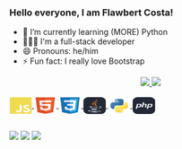 ### Hello everyone, I am Flawbert Costa! 


- 🌱 I’m currently learning (MORE) Python
- 👨🏾‍💻 I'm a full-stack developer
- 😄 Pronouns: he/him
- ⚡ Fun fact: I really love Bootstrap

<div align="center">
  <a href="https://github.com/dinorahfariasc">
    
  <img height="180em" src="https://github-readme-stats.vercel.app/api?username=flawbert&show_icons=true&theme=tokyonight"/>
  <img height="180em" src="https://github-readme-stats.vercel.app/api/top-langs/?username=flawbert&layout=compact&langs_count=7&theme=tokyonight"/>   
</div>

<div style="display: inline_block"><br>
  <img align="center" alt="Flawbert-Js" height="30" width="40" src="https://raw.githubusercontent.com/devicons/devicon/master/icons/javascript/javascript-plain.svg">
  <img align="center" alt="Flawbert-HTML" height="30" width="40" src="https://raw.githubusercontent.com/devicons/devicon/master/icons/html5/html5-original.svg">
  <img align="center" alt="Flawbert-CSS" height="30" width="40" src="https://raw.githubusercontent.com/devicons/devicon/master/icons/css3/css3-original.svg">
  <img align="center" alt="Flawbert-Java" height="30" width="40" src="https://github.com/tandpfun/skill-icons/blob/main/icons/Java-Dark.svg">
  <img align="center" alt="Flawbert-Python" height="30" width="40" src="https://raw.githubusercontent.com/devicons/devicon/master/icons/python/python-original.svg">
   <img align="center" alt="Flawbert-PHP" height="30" width="40" src="https://github.com/tandpfun/skill-icons/blob/main/icons/PHP-Dark.svg">
</div>

##

<div> 
  <a href="https://instagram.com/flawbertlorran" target="_blank"><img src="https://img.shields.io/badge/-Instagram-%23E4405F?style=for-the-badge&logo=instagram&logoColor=white" target="_blank"></a>	
  <a href = "mailto:contato.flawberrlorran@hotmail.com"><img src="https://img.shields.io/badge/Microsoft_Outlook-0078D4?style=for-the-badge&logo=microsoft-outlook&logoColor=white" target="_blank"></a>
  <a href="https://www.linkedin.com/in/flawbert-lorran-795530220" target="_blank"><img src="https://img.shields.io/badge/-LinkedIn-%230077B5?style=for-the-badge&logo=linkedin&logoColor=white" target="_blank"></a> 
  
</div>
